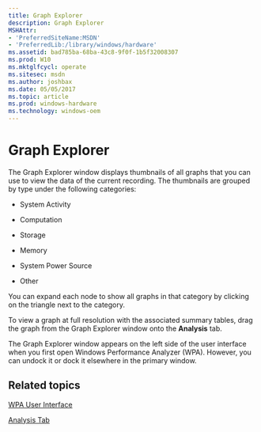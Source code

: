 ```yaml
---
title: Graph Explorer
description: Graph Explorer
MSHAttr:
- 'PreferredSiteName:MSDN'
- 'PreferredLib:/library/windows/hardware'
ms.assetid: bad785ba-68ba-43c8-9f0f-1b5f32008307
ms.prod: W10
ms.mktglfcycl: operate
ms.sitesec: msdn
ms.author: joshbax
ms.date: 05/05/2017
ms.topic: article
ms.prod: windows-hardware
ms.technology: windows-oem
---
```


# Graph Explorer


The Graph Explorer window displays thumbnails of all graphs that you can use to view the data of the current recording. The thumbnails are grouped by type under the following categories:

-   System Activity

-   Computation

-   Storage

-   Memory

-   System Power Source

-   Other

You can expand each node to show all graphs in that category by clicking on the triangle next to the category.

To view a graph at full resolution with the associated summary tables, drag the graph from the Graph Explorer window onto the **Analysis** tab.

The Graph Explorer window appears on the left side of the user interface when you first open Windows Performance Analyzer (WPA). However, you can undock it or dock it elsewhere in the primary window.

## Related topics


[WPA User Interface](wpa-user-interface.md)

[Analysis Tab](analysis-tab.md)

 

 







